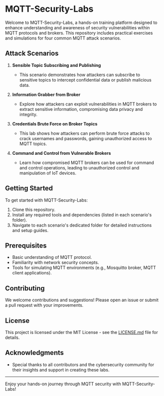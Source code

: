# MQTT-Security-Labs

Welcome to MQTT-Security-Labs, a hands-on training platform designed to enhance understanding and awareness of security vulnerabilities within MQTT protocols and brokers. This repository includes practical exercises and simulations for four common MQTT attack scenarios.

## Attack Scenarios

1. **Sensible Topic Subscribing and Publishing**
   - This scenario demonstrates how attackers can subscribe to sensitive topics to intercept confidential data or publish malicious data.

2. **Information Grabber from Broker**
   - Explore how attackers can exploit vulnerabilities in MQTT brokers to extract sensitive information, compromising data privacy and integrity.

3. **Credentials Brute Force on Broker Topics**
   - This lab shows how attackers can perform brute force attacks to crack usernames and passwords, gaining unauthorized access to MQTT topics.

4. **Command and Control from Vulnerable Brokers**
   - Learn how compromised MQTT brokers can be used for command and control operations, leading to unauthorized control and manipulation of IoT devices.

## Getting Started

To get started with MQTT-Security-Labs:

1. Clone this repository.
2. Install any required tools and dependencies (listed in each scenario's folder).
3. Navigate to each scenario's dedicated folder for detailed instructions and setup guides.

## Prerequisites

- Basic understanding of MQTT protocol.
- Familiarity with network security concepts.
- Tools for simulating MQTT environments (e.g., Mosquitto broker, MQTT client applications).

## Contributing

We welcome contributions and suggestions! Please open an issue or submit a pull request with your improvements.

## License

This project is licensed under the MIT License - see the [LICENSE.md](LICENSE.md) file for details.

## Acknowledgments

- Special thanks to all contributors and the cybersecurity community for their insights and support in creating these labs.

---

Enjoy your hands-on journey through MQTT security with MQTT-Security-Labs!
